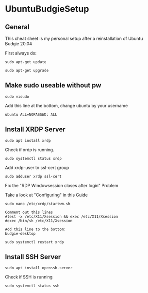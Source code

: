 # UbuntuBudgieSetup

## General
This cheat sheet is my personal setup after a reinstallation of Ubuntu Budgie 20.04

First always do:

`sudo apt-get update`

`sudo apt-get upgrade`

## Make sudo useable without pw

`sudo visudo`

Add this line at the bottom, change ubuntu by your username

`ubuntu ALL=NOPASSWD: ALL`


## Install XRDP Server

`sudo apt install xrdp`

Check if xrdp is running.

`sudo systemctl status xrdp`

Add xrdp-user to ssl-cert group

`sudo adduser xrdp ssl-cert`

Fix the "RDP Windowsession closes after login" Problem

Take a look at "Configuring" in this [Guide](https://froth-and-java.dev/posts/ubuntu-budgie-and-xrdp)

`sudo nano /etc/xrdp/startwm.sh`

	Comment out this lines
	#test -x /etc/X11/Xsession && exec /etc/X11/Xsession
	#exec /bin/sh /etc/X11/Xsession
	
	Add this line to the bottom:
	budgie-desktop
	
`sudo systemctl restart xrdp`


## Install SSH Server
`sudo apt install openssh-server`

Check if SSH is running

`sudo systemctl status ssh`
